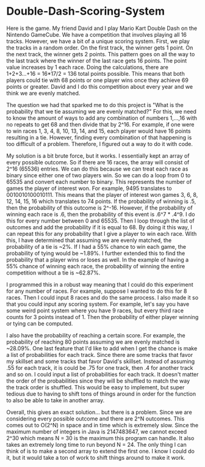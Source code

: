 # Double-Dash-Scoring-System

Here is the game. My friend David and I play Mario Kart Double Dash on the Nintendo GameCube. We have a competition that involves playing all 16 tracks. However, we have a bit of a unique scoring system. First, we play the tracks in a random order. On the first track, the winner gets 1 point. On the next track, the winner gets 2 points. This pattern goes on all the way to the last track where the winner of the last race gets 16 points. The point value increases by 1 each race. Doing the calculations, there are 1+2+3...+16 = 16*17/2 = 136 total points possible. This means that both players could tie with 68 points or one player wins once they achieve 69 points or greater. David and I do this competition about every year and we think we are evenly matched.


The question we had that sparked me to do this project is "What is the probability that we tie assuming we are evenly matched?" For this, we need to know the amount of ways to add any combination of numbers 1,...,16 with no repeats to get 68 and then divide that by 2^16. For example, if one were to win races 1, 3, 4, 8, 10, 13, 14, and 15, each player would have 16 points resulting in a tie. However, finding every combination of that happening is too difficult of a problem. Therefore, I figured out a way to do it with code. 


My solution is a bit brute force, but it works. I essentially kept an array of every possible outcome. So if there are 16 races, the array will consist of 2^16 (65536) entries. We can do this because we can treat each race as binary since either one of two players win. So we can do a loop from 0 to 65535 and convert each number to binary. This represents the number of games the player of interest won. For example, 9495 translates to 0010010100010111. This means that the player of interest won games 3, 6, 8, 12, 14, 15, 16 which translates to 74 points. If the probability of winning is .5, then the probability of this outcome is 2^-16. However, if the probability of winning each race is .6, then the probability of this event is .6^7 * .4^9. I do this for every number between 0 and 65535. Then I loop through the list of outcomes and add the probability if it is equal to 68. By doing it this way, I can repeat this for any probability that I give a player to win each race. With this, I have determined that assuming we are evenly matched, the probability of a tie is ~2%. If I had a 55% chance to win each game, the probability of tying would be ~1.89%. I further extended this to find the probability that a player wins or loses as well. In the example of having a 55% chance of winning each race, the probability of winning the entire competition without a tie is ~62.87%. 


I programmed this in a robust way meaning that I could do this experiment for any number of races. For example, suppose I wanted to do this for 8 races. Then I could input 8 races and do the same process. I also made it so that you could input any scoring system. For example, let's say you have some weird point system where you have 9 races, but every third race counts for 3 points instead of 1. Then the probability of either player winning or tying can be computed. 


I also have the probability of reaching a certain score. For example, the probability of reaching 80 points assuming we are evenly matched is ~28.09%. One last feature that I'd like to add when I get the chance is make a list of probabilities for each track. Since there are some tracks that favor my skillset and some tracks that favor David's skillset. Instead of assuming .55 for each track, it is could be .75 for one track, then .4 for another track and so on. I could input a list of probabilities for each track. It doesn't matter the order of the probabilities since they will be shuffled to match the way the track order is shuffled. This would be easy to implement, but super tedious due to having to shift tons of things around in order for the function to also be able to take in another array.


Overall, this gives an exact solution... but there is a problem. Since we are considering every possible outcome and there are 2^N outcomes. This comes out to O(2^N) in space and in time which is extremely slow. Since the maximum number of integers in Java is 2147483647, we cannot exceed 2^30 which means N = 30 is the maximum this program can handle. It also takes an extremely long time to run beyond N = 24. The only thing I can think of is to make a second array to extend the first one. I know I could do it, but it would take a ton of work to shift things around to make it work.
